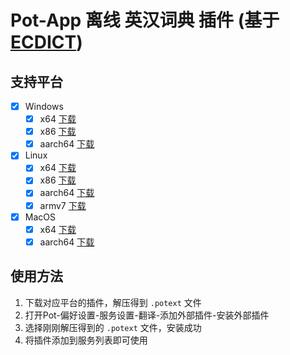 # Pot-App 离线 英汉词典 插件 (基于 [ECDICT](https://github.com/skywind3000/ECDICT))

## 支持平台

- [x] Windows
  - [x] x64 [下载](https://gh.pylogmon.com/https://github.com/pot-app/pot-app-translate-plugin-ecdict/releases/latest/download/x86_64-pc-windows-msvc.zip)
  - [x] x86 [下载](https://gh.pylogmon.com/https://github.com/pot-app/pot-app-translate-plugin-ecdict/releases/latest/download/i686-pc-windows-msvc.zip)
  - [x] aarch64 [下载](https://gh.pylogmon.com/https://github.com/pot-app/pot-app-translate-plugin-ecdict/releases/latest/download/aarch64-pc-windows-msvc.zip)
- [x] Linux
  - [x] x64 [下载](https://gh.pylogmon.com/https://github.com/pot-app/pot-app-translate-plugin-ecdict/releases/latest/download/x86_64-unknown-linux-gnu.zip)
  - [x] x86 [下载](https://gh.pylogmon.com/https://github.com/pot-app/pot-app-translate-plugin-ecdict/releases/latest/download/i686-unknown-linux-gnu.zip)
  - [x] aarch64 [下载](https://gh.pylogmon.com/https://github.com/pot-app/pot-app-translate-plugin-ecdict/releases/latest/download/aarch64-unknown-linux-gnu.zip)
  - [x] armv7 [下载](https://gh.pylogmon.com/https://github.com/pot-app/pot-app-translate-plugin-ecdict/releases/latest/download/armv7-unknown-linux-gnueabihf.zip)
- [x] MacOS
  - [x] x64 [下载](https://gh.pylogmon.com/https://github.com/pot-app/pot-app-translate-plugin-ecdict/releases/latest/download/x86_64-apple-darwin.zip)
  - [x] aarch64 [下载](https://gh.pylogmon.com/https://github.com/pot-app/pot-app-translate-plugin-ecdict/releases/latest/download/aarch64-apple-darwin.zip)

## 使用方法

1. 下载对应平台的插件，解压得到 `.potext` 文件
2. 打开Pot-偏好设置-服务设置-翻译-添加外部插件-安装外部插件
3. 选择刚刚解压得到的 `.potext` 文件，安装成功
4. 将插件添加到服务列表即可使用
